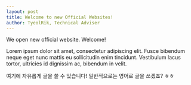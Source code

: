 ```yaml
---
layout: post
title: Welcome to new Official Websites!
author: TyeolRik, Technical Adviser
---
```


We open new official website. Welcome!

Lorem ipsum dolor sit amet, consectetur adipiscing elit. Fusce bibendum neque eget nunc mattis eu sollicitudin enim tincidunt. Vestibulum lacus tortor, ultricies id dignissim ac, bibendum in velit.

여기에 자유롭게 글을 쓸 수 있습니다! 일반적으로는 영어로 글을 쓰겠죠? ㅎㅎ
